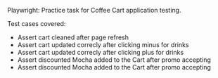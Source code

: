 Playwright: Practice task for Coffee Cart application testing.

Test cases covered:
- Assert cart cleaned after page refresh
- Assert cart updated correcly after clicking minus for drinks
- Assert cart updated correcly after clicking plus for drinks
- Assert discounted Mocha added to the Cart after promo accepting
- Assert discounted Mocha added to the Cart after promo accepting
